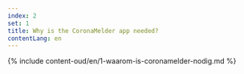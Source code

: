 ```yaml
---
index: 2
set: 1
title: Why is the CoronaMelder app needed?
contentLang: en
---
```


{% include content-oud/en/1-waarom-is-coronamelder-nodig.md %}

